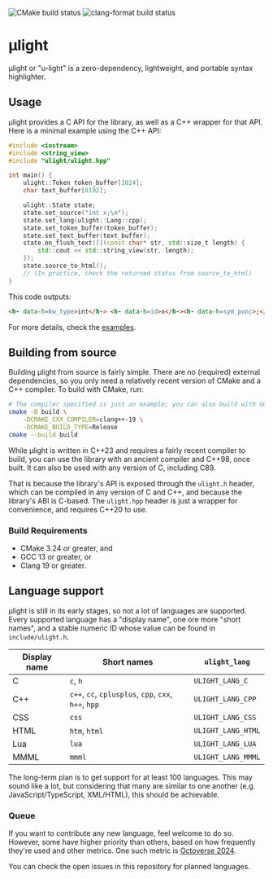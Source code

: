 ![CMake build status](https://github.com/eisenwave/ulight/actions/workflows/cmake-multi-platform.yml/badge.svg)
![clang-format build status](https://github.com/eisenwave/ulight/actions/workflows/clang-format.yml/badge.svg)

# µlight
µlight or "u-light" is a zero-dependency, lightweight, and portable syntax highlighter.

## Usage

µlight provides a C API for the library,
as well as a C++ wrapper for that API.
Here is a minimal example using the C++ API:
```cpp
#include <iostream>
#include <string_view>
#include "ulight/ulight.hpp"

int main() {
    ulight::Token token_buffer[1024];
    char text_buffer[8192];

    ulight::State state;
    state.set_source("int x;\n");
    state.set_lang(ulight::Lang::cpp);
    state.set_token_buffer(token_buffer);
    state.set_text_buffer(text_buffer);
    state.on_flush_text([](const char* str, std::size_t length) {
        std::cout << std::string_view(str, length);
    });
    state.source_to_html();
    // (In practice, check the returned status from source_to_html)
}
```
This code outputs:
```html
<h- data-h=kw_type>int</h-> <h- data-h=id>x</h-><h- data-h=sym_punc>;</h->
```

For more details,
check the [examples](https://github.com/Eisenwave/ulight/tree/main/examples).

## Building from source

Building µlight from source is fairly simple.
There are no (required) external dependencies,
so you only need a relatively recent version of CMake and a C++ compiler.
To build with CMake, run:

```sh
# The compiler specified is just an example; you can also build with GCC.
cmake -B build \
    -DCMAKE_CXX_COMPILER=clang++-19 \
    -DCMAKE_BUILD_TYPE=Release
cmake --build build
```

While µlight is written in C++23 and requires a fairly recent compiler to build,
you can use the library with an ancient compiler and C++98, once built.
It can also be used with any version of C, including C89.

That is because the library's API is exposed through the `ulight.h` header,
which can be compiled in any version of C and C++,
and because the library's ABI is C-based.
The `ulight.hpp` header is just a wrapper for convenience,
and requires C++20 to use.

### Build Requirements

- CMake 3.24 or greater, and
- GCC 13 or greater, or
- Clang 19 or greater.

## Language support

µlight is still in its early stages, so not a lot of languages are supported.
Every supported language has a "display name",
one ore more "short names",
and a stable numeric ID whose value can be found in `include/ulight.h`.

| Display name | Short names | `ulight_lang` |
| ------------ | ----------- | ------------- |
| C | `c`, `h` | `ULIGHT_LANG_C` |
| C++ | `c++`, `cc`, `cplusplus`, `cpp`, `cxx`, `h++`, `hpp` | `ULIGHT_LANG_CPP` |
| CSS | `css` | `ULIGHT_LANG_CSS` |
| HTML | `htm`, `html` | `ULIGHT_LANG_HTML` |
| Lua | `lua` | `ULIGHT_LANG_LUA` |
| MMML | `mmml` | `ULIGHT_LANG_MMML` |

The long-term plan is to get support for at least 100 languages.
This may sound like a lot, but considering that many are similar to one another (e.g. JavaScript/TypeScript, XML/HTML),
this should be achievable.

### Queue

If you want to contribute any new language, feel welcome to do so.
However, some have higher priority than others,
based on how frequently they're used and other metrics.
One such metric is [Octoverse 2024](https://github.blog/news-insights/octoverse/octoverse-2024/).

You can check the open issues in this repository for planned languages.

